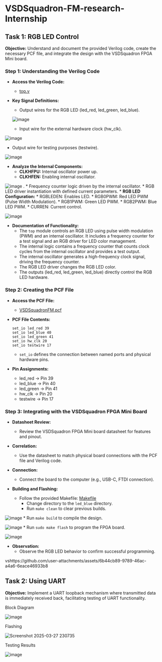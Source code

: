 # VSDSquadron-FM-research-Internship

## Task 1: RGB LED Control

**Objective:** Understand and document the provided Verilog code, create the necessary PCF file, and integrate the design with the VSDSquadron FPGA Mini board.

### Step 1: Understanding the Verilog Code

* **Access the Verilog Code:**
    * [top.v](https://github.com/thesourcerer8/VSDSquadron_FM/blob/main/led_blue/top.v)

* **Key Signal Definitions:**
   
    * Output wires for the RGB LED (led_red, led_green, led_blue).
  
  ![image](https://github.com/user-attachments/assets/128fe372-9e2f-438c-ab0c-37b3fa23b706)

    * Input wire for the external hardware clock (hw_clk).

![image](https://github.com/user-attachments/assets/a96e54a2-183f-4480-bdf0-69aed02c1e0a)
    
  * Output wire for testing purposes (testwire).

![image](https://github.com/user-attachments/assets/58118b6d-89ad-4c81-a44c-4949e59a1ca1)

* **Analyze the Internal Components:**
    * **CLKHFPU:** Internal oscillator power up.
    * **CLKHFEN:** Enabling internal oscillator.
 
![image](https://github.com/user-attachments/assets/72e253e7-6eff-4082-8c16-07f3a24bf2fe)
 .
    * Frequency counter logic driven by the internal oscillator.
    * RGB LED driver instantiation with defined current parameters.
    * **RGB LED Configuration:**
        * RGBLEDEN: Enables LED.
        * RGB0PWM: Red LED PWM (Pulse Width Modulation).
        * RGB1PWM: Green LED PWM.
        * RGB2PWM: Blue LED PWM.
        * CURREN: Current control.

![image](https://github.com/user-attachments/assets/35ee4f5a-e5da-4447-996a-eaa4207ab04d)

* **Documentation of Functionality:**
    * The `top` module controls an RGB LED using pulse width modulation (PWM) and an internal oscillator. It includes a frequency counter for a test signal and an RGB driver for LED color management.
    * The internal logic contains a frequency counter that counts clock cycles from the internal oscillator and provides a test output.
    * The internal oscillator generates a high-frequency clock signal, driving the frequency counter.
    * The RGB LED driver changes the RGB LED color.
    * The outputs (led_red, led_green, led_blue) directly control the RGB LED hardware.

### Step 2: Creating the PCF File

* **Access the PCF File:**
    * [VSDSquadronFM.pcf](https://github.com/thesourcerer8/VSDSquadron_FM/blob/main/led_blue/VSDSquadronFM.pcf)

* **PCF File Contents:**

    ```
    set_io led_red 39
    set_io led_blue 40
    set_io led_green 41
    set_io hw_clk 20
    set_io testwire 17
    ```

    * `set_io` defines the connection between named ports and physical hardware pins.

* **Pin Assignments:**
    * led_red -> Pin 39
    * led_blue -> Pin 40
    * led_green -> Pin 41
    * hw_clk -> Pin 20
    * testwire -> Pin 17

### Step 3: Integrating with the VSDSquadron FPGA Mini Board

* **Datasheet Review:**
    * Review the VSDSquadron FPGA Mini board datasheet for features and pinout.

* **Correlation:**
    * Use the datasheet to match physical board connections with the PCF file and Verilog code.

* **Connection:**
    * Connect the board to the computer (e.g., USB-C, FTDI connection).

* **Building and Flashing:**
    * Follow the provided Makefile: [Makefile](https://github.com/thesourcerer8/VSDSquadron_FM/blob/main/led_blue/Makefile)
        * Change directory to the `led_blue` directory.
        * Run `make clean` to clear previous builds.

![image](https://github.com/user-attachments/assets/0cb3ea9e-5f26-4eac-95b6-a39f0c818f4a)
        * Run `make build` to compile the design.

![image](https://github.com/user-attachments/assets/df62da5d-2428-403b-b3f9-d060e6ad82bc)
        * Run `sudo make flash` to program the FPGA board.

![image](https://github.com/user-attachments/assets/ee489ddb-890f-4f4d-9bca-6bca83349539)

* **Observation:**
    * Observe the RGB LED behavior to confirm successful programming.

vshttps://github.com/user-attachments/assets/6b44cb89-9789-46ac-a4a6-6eace46933b8

 
## Task 2: Using UART

**Objective:** Implement a UART loopback mechanism where transmitted data is immediately received back, facilitating testing of UART functionality.

Block Diagram

![image](https://github.com/user-attachments/assets/98066c76-2be3-4e93-b966-aeaa0b6bc331)

Flashing

![Screenshot 2025-03-27 230735](https://github.com/user-attachments/assets/d4c9d768-7c7a-485f-97fb-ce3702bde055)

Testing Results

![image](https://github.com/user-attachments/assets/63a66f6b-e2e4-4802-b641-75f567623adc)


